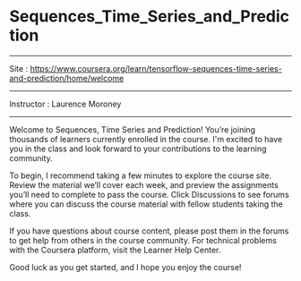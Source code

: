 # Sequences_Time_Series_and_Prediction
**************************************************************************************************************************************
Site : https://www.coursera.org/learn/tensorflow-sequences-time-series-and-prediction/home/welcome
**************************************************************************************************************************************
Instructor : Laurence Moroney
**************************************************************************************************************************************
Welcome to Sequences, Time Series and Prediction! You’re joining thousands of learners currently enrolled in the course.
I'm excited to have you in the class and look forward to your contributions to the learning community.

To begin, I recommend taking a few minutes to explore the course site. Review the material we’ll cover each week,
and preview the assignments you’ll need to complete to pass the course. Click Discussions to see forums where you 
can discuss the course material with fellow students taking the class.

If you have questions about course content, please post them in the forums to get help from others in the course
community. For technical problems with the Coursera platform, visit the Learner Help Center.

Good luck as you get started, and I hope you enjoy the course!
